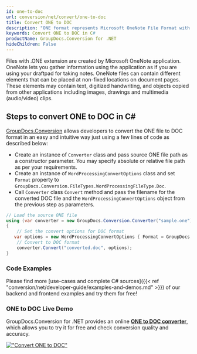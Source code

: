 ```yaml
---
id: one-to-doc
url: conversion/net/convert/one-to-doc
title: Convert ONE to DOC
description: "ONE format represents Microsoft OneNote File Format with .one extension. Learn how to convert ONE to DOC file programmatically in C# language using GroupDocs.Conversion for .NET library."
keywords: Convert ONE to DOC in C#
productName: GroupDocs.Conversion for .NET
hideChildren: False
---
```


Files with .ONE extension are created by Microsoft OneNote application. OneNote lets you gather information using the application as if you are using your draftpad for taking notes. OneNote files can contain different elements that can be placed at non-fixed locations on document pages. These elements may contain text, digitized handwriting, and objects copied from other applications including images, drawings and multimedia (audio/video) clips.

## Steps to convert ONE to DOC in C#

[GroupDocs.Conversion](https://products.groupdocs.com/conversion/net) allows developers to convert the ONE file to DOC format in an easy and intuitive way just using a few lines of code as described below:

* Create an instance of `Converter` class and pass source ONE file path as a constructor parameter. You may specify absolute or relative file path as per your requirements. 
* Create an instance of `WordProcessingConvertOptions` class and set `Format` property to `GroupDocs.Conversion.FileTypes.WordProcessingFileType.Doc`.
* Call `Converter` class `Convert` method and pass the filename for the converted DOC file and the `WordProcessingConvertOptions` object from the previous step as parameters.

```csharp
// Load the source ONE file
using (var converter = new GroupDocs.Conversion.Converter("sample.one"))
{
    // Set the convert options for DOC format
   var options = new WordProcessingConvertOptions { Format = GroupDocs.Conversion.FileTypes.WordProcessingFileType.Doc };
    // Convert to DOC format
    converter.Convert("converted.doc", options);
}
```

### Code Examples

Please find more [use-cases and complete C# sources]({{< ref "conversion/net/developer-guide/examples-and-demos.md" >}}) of our backend and frontend examples and try them for free!

### ONE to DOC Live Demo

GroupDocs.Conversion for .NET provides an online [**ONE to DOC converter**](https://products.groupdocs.app/conversion/one-to-doc), which allows you to try it for free and check conversion quality and accuracy.

[!["Convert ONE to DOC"](conversion/net/images/convert-to-doc/convert-one-to-doc.png)](https://products.groupdocs.app/conversion/one-to-doc)